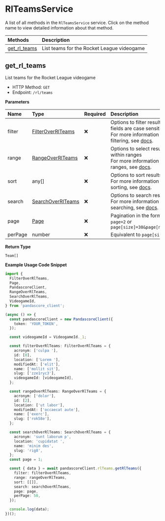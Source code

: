 # RlTeamsService

A list of all methods in the `RlTeamsService` service. Click on the method name to view detailed information about that method.

| Methods                       | Description                                |
| :---------------------------- | :----------------------------------------- |
| [get_rl_teams](#get_rl_teams) | List teams for the Rocket League videogame |

## get_rl_teams

List teams for the Rocket League videogame

- HTTP Method: `GET`
- Endpoint: `/rl/teams`

**Parameters**

| Name    | Type                                                | Required | Description                                                                                                                                         |
| :------ | :-------------------------------------------------- | :------- | :-------------------------------------------------------------------------------------------------------------------------------------------------- |
| filter  | [FilterOverRlTeams](../models/FilterOverRlTeams.md) | ❌       | Options to filter results. String fields are case sensitive <br/>For more information on filtering, see [docs](/docs/filtering-and-sorting#filter). |
| range   | [RangeOverRlTeams](../models/RangeOverRlTeams.md)   | ❌       | Options to select results within ranges <br/>For more information on ranges, see [docs](/docs/filtering-and-sorting#range).                         |
| sort    | any[]                                               | ❌       | Options to sort results <br/>For more information on sorting, see [docs](/docs/filtering-and-sorting#sort).                                         |
| search  | [SearchOverRlTeams](../models/SearchOverRlTeams.md) | ❌       | Options to search results <br/>For more information on searching, see [docs](/docs/filtering-and-sorting#search).                                   |
| page    | [Page](../models/Page.md)                           | ❌       | Pagination in the form of `page=2` or `page[size]=30&page[number]=2`                                                                                |
| perPage | number                                              | ❌       | Equivalent to `page[size]`                                                                                                                          |

**Return Type**

`Team[]`

**Example Usage Code Snippet**

```typescript
import {
  FilterOverRlTeams,
  Page,
  PandascoreClient,
  RangeOverRlTeams,
  SearchOverRlTeams,
  VideogameId,
} from 'pandascore_client';

(async () => {
  const pandascoreClient = new PandascoreClient({
    token: 'YOUR_TOKEN',
  });

  const videogameId = VideogameId._1;

  const filterOverRlTeams: FilterOverRlTeams = {
    acronym: ['culpa '],
    id: [8],
    location: ['Lorem '],
    modifiedAt: ['elit'],
    name: ['mollit sit'],
    slug: ['zze1ryc3'],
    videogameId: [videogameId],
  };

  const rangeOverRlTeams: RangeOverRlTeams = {
    acronym: ['dolor'],
    id: [2],
    location: ['ut labor'],
    modifiedAt: ['occaecat aute'],
    name: ['exerc'],
    slug: ['rok58e'],
  };

  const searchOverRlTeams: SearchOverRlTeams = {
    acronym: 'sunt laborum p',
    location: 'cupidatat ',
    name: 'minim des',
    slug: 'rig8',
  };
  const page = 1;

  const { data } = await pandascoreClient.rlTeams.getRlTeams({
    filter: filterOverRlTeams,
    range: rangeOverRlTeams,
    sort: [[]],
    search: searchOverRlTeams,
    page: page,
    perPage: 50,
  });

  console.log(data);
})();
```

<!-- This file was generated by liblab | https://liblab.com/ -->
